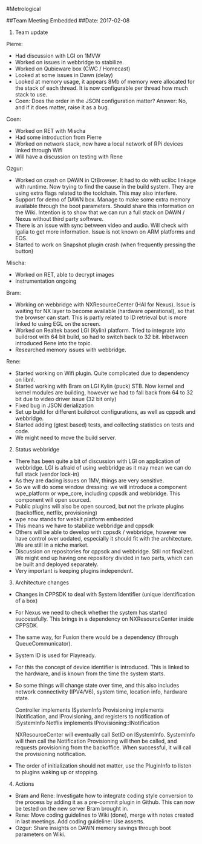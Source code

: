 #Metrological

##Team Meeting Embedded
##Date: 2017-02-08

1. Team update

Pierre:
  * Had discussion with LGI on 1MVW
  * Worked on issues in webbridge to stabilize.
  * Worked on Qubieware box (CWC / Homecast)
  * Looked at some issues in Dawn (delay)
  * Looked at memory usage, it appears 8Mb of memory were allocated for the stack of each thread. It is now configurable 
  per thread how much stack to use.
  * Coen: Does the order in the JSON configuration matter? Answer: No, and if it does matter, raise it as a bug.

Coen:
  * Worked on RET with Mischa
  * Had some introduction from Pierre
  * Worked on network stack, now have a local network of RPi devices linked through Wifi
  * Will have a discussion on testing with Rene
  
Ozgur:
  * Worked on crash on DAWN in QtBrowser. It had to do with uclibc linkage with runtime. Now trying to find the cause 
  in the build system. They are using extra flags related to the toolchain. This may also interfere.
  * Support for demo of DAWN box. Manage to make some extra memory available through the boot parameters. Should share 
  this information on the Wiki. Intention is to show that we can run a full stack on DAWN / Nexus without third party 
  software.
  * There is an issue with sync between video and audio. Will check with Igalia to get more information. Issue is not 
  known on ARM platforms and EOS.
  * Started to work on Snapshot plugin crash (when frequently pressing the button)
  
Mischa:
  * Worked on RET, able to decrypt images
  * Instrumentation ongoing
  
Bram:
  * Working on webbridge with NXResourceCenter (HAl for Nexus). Issue is waiting for NX layer to become available 
  (hardware operational), so that the browser can start. This is partly related to ID retrieval but is more linked to 
  using EGL on the screen. 
  * Worked on Realtek based LGI (Kylin) platform. Tried to integrate into buildroot with 64 bit build, so had to switch 
  back to 32 bit. Inbetween introduced Rene into the topic.
  * Researched memory issues with webbridge.

Rene:
  * Started working on Wifi plugin. Quite complicated due to dependency on libnl.
  * Started working with Bram on LGI Kylin (puck) STB. Now kernel and kernel modules are building, however we had to 
  fall back from 64 to 32 bit due to video driver issue (32 bit only)
  * Fixed bug in JSON derialization
  * Set up build for different buildroot configurations, as well as cppsdk and webbridge.
  * Started adding (gtest based) tests, and collecting statistics on tests and code.
  * We might need to move the build server.

2. Status webbridge
  * There has been quite a bit of discussion with LGI on application of webbridge. LGI is afraid of using webbridge as 
  it may mean we can do full stack (vendor lock-in)
  * As they are dacing issues on 1MV, things are very sensitive.
  * So we will do some window dressing: we will introduce a component wpe_platform or wpe_core, including cppsdk and 
  webbridge. This component will open sourced.
  * Public plugins will also be open sourced, but not the private plugins (backoffice, netflix, provisioning)
  * wpe now stands for webkit platform embedded
  * This means we have to stabilize webbridge and cppsdk
  * Others will be able to develop with cppsdk / webbridge, however we have control over uodated, especially it should 
  fit with the architecture. We are still in a niche market.
  * Discussion on repositories for cppsdk and webbridge. Still not finalized. We might end up having one repository 
  divided in two parts, which can be built and deployed separately.
  * Very important is keeping plugins independent.

3. Architecture changes
  * Changes in CPPSDK to deal with System Identifier (unique identification of a box)
  * For Nexus we need to check whether the system has started successfully. This brings in a dependency on 
  NXResourceCenter inside CPPSDK.
  * The same way, for Fusion there would be a dependency (through QueueCommunicator).
  * System ID is used for Playready.
  * For this the concept of device identifier is introduced. This is linked to the hardware, and is known from the time 
  the system starts.
  * So some things will change state over time, and this also includes network connectivity (IPV4/V6), system time, 
  location info, hardware state.


    Controller implements ISystemInfo
    Provisioning implements INotification, and IProvisioning, and registers to notification of ISystemInfo
    Netflix implements IProvisioning::INotification

  
    NXResourceCenter will eventually call SetID on ISystemInfo.
    SystemInfo will then call the Notification
    Provisioning will then be called, and requests provisioning from the backoffice. When successful, it will call the 
    provisioning notification.

  * The order of initialization should not matter, use the PluginInfo to listen to plugins waking up or stopping.
 
4. Actions
  * Bram and Rene: Investigate how to integrate coding style conversion to the process by adding it as
    a pre-commit plugin in Github. This can now be tested on the new server Bram brought in.
  * Rene: Move coding guidelines to Wiki (done), merge with notes created in last meetings. Add coding guideline: Use asserts.
  * Ozgur: Share insights on DAWN memory savings through boot parameters on Wiki.
  